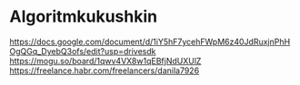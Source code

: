 # Algoritmkukushkin
https://docs.google.com/document/d/1iY5hF7ycehFWpM6z40JdRuxjnPhHOgQGq_DyebQ3ofs/edit?usp=drivesdk
https://mogu.so/board/1qwv4VX8w1qEBfjNdUXUlZ
https://freelance.habr.com/freelancers/danila7926
